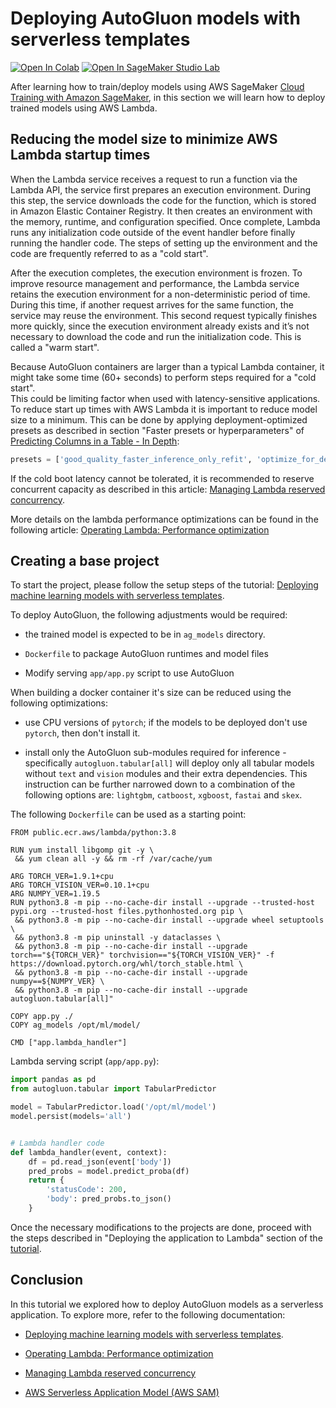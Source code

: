 # Deploying AutoGluon models with serverless templates

[![Open In Colab](https://colab.research.google.com/assets/colab-badge.svg)](https://colab.research.google.com/github/autogluon/autogluon/blob/master/docs/tutorials/cloud_fit_deploy/cloud-aws-lambda-deployment.ipynb)
[![Open In SageMaker Studio Lab](https://studiolab.sagemaker.aws/studiolab.svg)](https://studiolab.sagemaker.aws/import/github/autogluon/autogluon/blob/master/docs/tutorials/cloud_fit_deploy/cloud-aws-lambda-deployment.ipynb)



After learning how to train/deploy models using AWS SageMaker [Cloud Training with Amazon SageMaker](cloud-aws-sagemaker-train-deploy.ipynb), in this section we will learn how to deploy
trained models using AWS Lambda.

## Reducing the model size to minimize AWS Lambda startup times

When the Lambda service receives a request to run a function via the Lambda API, the service first prepares an execution environment. During this step, the service 
downloads the code for the function, which is stored in Amazon Elastic Container Registry. It then creates an environment with the memory, runtime, and configuration 
specified. Once complete, Lambda runs any initialization code outside of the event handler before finally running the handler code. The steps of setting up the 
environment and the code are frequently referred to as a "cold start".

After the execution completes, the execution environment is frozen. To improve resource management and performance, the Lambda service retains the execution environment 
for a non-deterministic period of time. During this time, if another request arrives for the same function, the service may reuse the environment. This second request 
typically finishes more quickly, since the execution environment already exists and it’s not necessary to download the code and run the initialization code. 
This is called a "warm start".

Because AutoGluon containers are larger than a typical Lambda container, it might take some time (60+ seconds) to perform steps required for a "cold start".  
This could be limiting factor when used with latency-sensitive applications. To reduce start up times with AWS Lambda it is important to reduce model size to a minimum. 
This can be done by applying deployment-optimized presets as described in section "Faster presets or hyperparameters" of [Predicting Columns in a Table - In Depth](../tabular/tabular-indepth.ipynb):

```python
presets = ['good_quality_faster_inference_only_refit', 'optimize_for_deployment']
```


If the cold boot latency cannot be tolerated, it is recommended to reserve concurrent capacity as described in this article:
[Managing Lambda reserved concurrency](https://docs.aws.amazon.com/lambda/latest/dg/configuration-concurrency.html).

More details on the lambda performance optimizations can be found in the following article: 
[Operating Lambda: Performance optimization](https://aws.amazon.com/blogs/compute/operating-lambda-performance-optimization-part-1/)

## Creating a base project

To start the project, please follow the setup steps of the tutorial: 
[Deploying machine learning models with serverless templates](https://aws.amazon.com/blogs/compute/deploying-machine-learning-models-with-serverless-templates/).

To deploy AutoGluon, the following adjustments would be required:

- the trained model is expected to be in `ag_models` directory.

- `Dockerfile` to package AutoGluon runtimes and model files

- Modify serving `app/app.py` script to use AutoGluon

When building a docker container it's size can be reduced using the following optimizations: 

- use CPU versions of `pytorch`; if the models to be deployed don't use `pytorch`, then don't install it.

- install only the AutoGluon sub-modules required for inference - specifically `autogluon.tabular[all]` will deploy only all tabular models 
without `text` and `vision` modules and their extra dependencies. This instruction can be further narrowed down to a combination of 
the following options are: `lightgbm`, `catboost`, `xgboost`, `fastai` and `skex`.

The following `Dockerfile` can be used as a starting point:

```
FROM public.ecr.aws/lambda/python:3.8

RUN yum install libgomp git -y \
 && yum clean all -y && rm -rf /var/cache/yum

ARG TORCH_VER=1.9.1+cpu
ARG TORCH_VISION_VER=0.10.1+cpu
ARG NUMPY_VER=1.19.5
RUN python3.8 -m pip --no-cache-dir install --upgrade --trusted-host pypi.org --trusted-host files.pythonhosted.org pip \
 && python3.8 -m pip --no-cache-dir install --upgrade wheel setuptools \
 && python3.8 -m pip uninstall -y dataclasses \
 && python3.8 -m pip --no-cache-dir install --upgrade torch=="${TORCH_VER}" torchvision=="${TORCH_VISION_VER}" -f https://download.pytorch.org/whl/torch_stable.html \
 && python3.8 -m pip --no-cache-dir install --upgrade numpy==${NUMPY_VER} \
 && python3.8 -m pip --no-cache-dir install --upgrade autogluon.tabular[all]"

COPY app.py ./
COPY ag_models /opt/ml/model/

CMD ["app.lambda_handler"]
```


Lambda serving script (`app/app.py`):

```python
import pandas as pd
from autogluon.tabular import TabularPredictor

model = TabularPredictor.load('/opt/ml/model')
model.persist(models='all')


# Lambda handler code
def lambda_handler(event, context):
    df = pd.read_json(event['body'])
    pred_probs = model.predict_proba(df)
    return {
        'statusCode': 200,
        'body': pred_probs.to_json()
    }
```


Once the necessary modifications to the projects are done, proceed with the steps described in "Deploying the application to Lambda" section of the 
[tutorial](https://aws.amazon.com/blogs/compute/deploying-machine-learning-models-with-serverless-templates/).

## Conclusion

In this tutorial we explored how to deploy AutoGluon models as a serverless application. To explore more, refer to the following documentation:

- [Deploying machine learning models with serverless templates](https://aws.amazon.com/blogs/compute/deploying-machine-learning-models-with-serverless-templates/).

- [Operating Lambda: Performance optimization](https://aws.amazon.com/blogs/compute/operating-lambda-performance-optimization-part-1/)

- [Managing Lambda reserved concurrency](https://docs.aws.amazon.com/lambda/latest/dg/configuration-concurrency.html)

- [AWS Serverless Application Model (AWS SAM)](https://github.com/aws/serverless-application-model)
